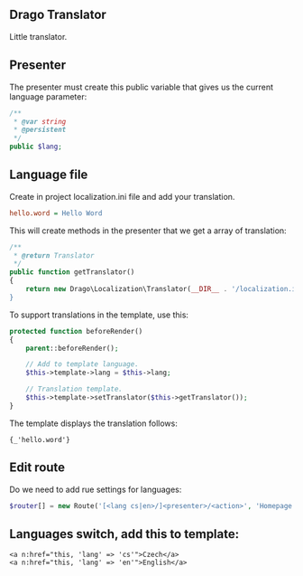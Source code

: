 ## Drago Translator

Little translator.

## Presenter

The presenter must create this public variable that gives us the current language parameter:

```php
/**
 * @var string
 * @persistent
 */
public $lang;
```

## Language file

Create in project localization.ini file and add your translation.

```ini
hello.word = Hello Word
```

This will create methods in the presenter that we get a array of translation:

```php
/**
 * @return Translator
 */
public function getTranslator()
{
	return new Drago\Localization\Translator(__DIR__ . '/localization.ini);
}
```

To support translations in the template, use this:

```php
protected function beforeRender()
{
	parent::beforeRender();

	// Add to template language.
	$this->template->lang = $this->lang;

	// Translation template.
	$this->template->setTranslator($this->getTranslator());
}
```

The template displays the translation follows:

```latte
{_'hello.word'}
```

## Edit route

Do we need to add rue settings for languages:

```php
$router[] = new Route('[<lang cs|en>/]<presenter>/<action>', 'Homepage:default');
```

## Languages switch, add this to template:

```latte
<a n:href="this, 'lang' => 'cs'">Czech</a>
<a n:href="this, 'lang' => 'en'">English</a>
```
